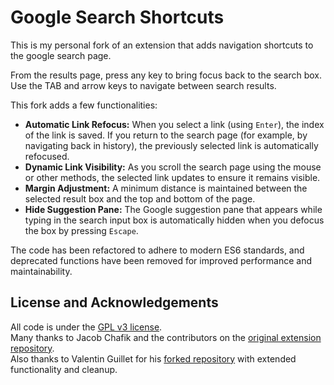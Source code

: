 # Google Search Shortcuts

This is my personal fork of an extension that adds navigation shortcuts to the google search page.

From the results page, press any key to bring focus back to the search box. Use the TAB and arrow keys to navigate between search results.

This fork adds a few functionalities:
- **Automatic Link Refocus:** When you select a link (using `Enter`), the index of the link is saved. If you return to the search page (for example, by navigating back in history), the previously selected link is automatically refocused.
- **Dynamic Link Visibility:** As you scroll the search page using the mouse or other methods, the selected link updates to ensure it remains visible.
- **Margin Adjustment:** A minimum distance is maintained between the selected result box and the top and bottom of the page.
- **Hide Suggestion Pane:** The Google suggestion pane that appears while typing in the search input box is automatically hidden when you defocus the box by pressing `Escape`.

The code has been refactored to adhere to modern ES6 standards, and deprecated functions have been removed for improved performance and maintainability.


## License and Acknowledgements
All code is under the [GPL v3 license][gpl3].  
Many thanks to Jacob Chafik and the contributors on the [original extension repository][jchafik].  
Also thanks to Valentin Guillet for his [forked repository][Valentin-Guillet] with extended functionality and cleanup.


[gpl3]: https://www.gnu.org/licenses/gpl-3.0.en.html
[jchafik]: https://github.com/jchafik/google-search-shortcuts
[Valentin-Guillet]: https://github.com/Valentin-Guillet/google-search-shortcuts
